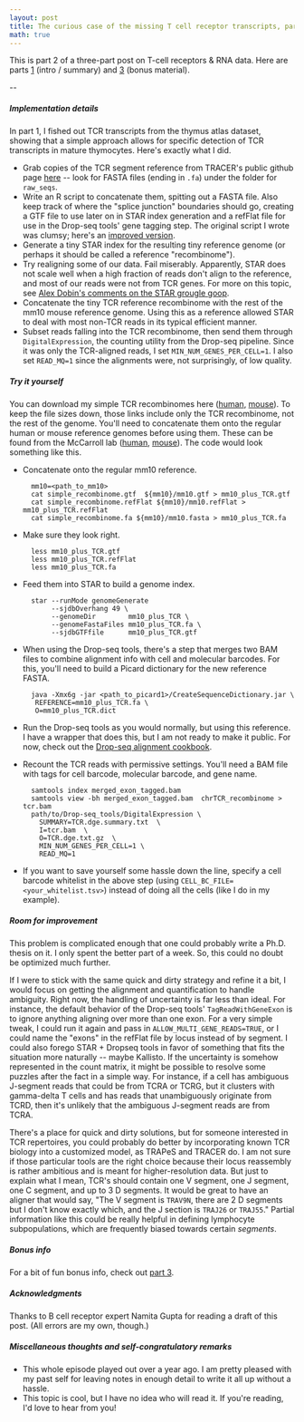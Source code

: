 ```yaml
---
layout: post
title: The curious case of the missing T cell receptor transcripts, part 2
math: true
---
```



This is part 2 of a three-part post on T-cell receptors & RNA data. Here are parts [1](https://ekernf01.github.io/TCR-part-1) (intro / summary) and [3](https://ekernf01.github.io/TCR-part-3) (bonus material).

--

##### Implementation details

In part 1, I fished out TCR transcripts from the thymus atlas dataset, showing that a simple approach allows for specific detection of TCR transcripts in mature thymocytes. Here's exactly what I did.

- Grab copies of the TCR segment reference from TRACER's public github page [here](https://github.com/Teichlab/tracer/tree/master/resources) -- look for FASTA files (ending in `.fa`) under the folder for `raw_seqs`. 
- Write an R script to concatenate them, spitting out a FASTA file. Also keep track of where the "splice junction" boundaries should go, creating a GTF file to use later on in STAR index generation and a refFlat file for use in the Drop-seq tools' gene tagging step. The original script I wrote was clumsy; here's an [improved version](/files/make_human_recombinome.R).
- Generate a tiny STAR index for the resulting tiny reference genome (or perhaps it should be called a reference "recombinome"). 
-  Try realigning some of our data. Fail miserably. Apparently, STAR does not scale well when a high fraction of reads don't align to the reference, and most of our reads were not from TCR genes. For more on this topic, see [Alex Dobin's comments on the STAR grougle goop](https://groups.google.com/forum/#!msg/rna-star/hJL_DUtliCY/G1IOpvgx3H4J).
- Concatenate the tiny TCR reference recombinome with the rest of the mm10 mouse reference genome. Using this as a reference allowed STAR to deal with most non-TCR reads in its typical efficient manner.
- Subset reads falling into the TCR recombinome, then send them through `DigitalExpression`, the counting utility from the Drop-seq pipeline. Since it was only the TCR-aligned reads, I set `MIN_NUM_GENES_PER_CELL=1`.  I also set `READ_MQ=1` since the alignments were, not surprisingly, of low quality.

##### Try it yourself

You can download my simple TCR recombinomes here ([human](/files/human.zip), [mouse](/files/human.zip)). To keep the file sizes down, those links include only the TCR recombinome, not the rest of the genome. You'll need to concatenate them onto the regular human or mouse reference genomes before using them. These can be found from the McCarroll lab ([human](http://www.ncbi.nlm.nih.gov/geo/query/acc.cgi?acc=GSM1629193), [mouse](ftp://ftp.ncbi.nlm.nih.gov/geo/series/GSE63nnn/GSE63472/suppl/GSE63472_mm10_reference_metadata.tar.gz)). The code would look something like this.

- Concatenate onto the regular mm10 reference.

        mm10=<path_to_mm10>
        cat simple_recombinome.gtf  ${mm10}/mm10.gtf > mm10_plus_TCR.gtf
        cat simple_recombinome.refFlat ${mm10}/mm10.refFlat > mm10_plus_TCR.refFlat
        cat simple_recombinome.fa ${mm10}/mm10.fasta > mm10_plus_TCR.fa
    
- Make sure they look right.

        less mm10_plus_TCR.gtf
        less mm10_plus_TCR.refFlat
        less mm10_plus_TCR.fa
   
- Feed them into STAR to build a genome index.
 
        star --runMode genomeGenerate 
             --sjdbOverhang 49 \
             --genomeDir        mm10_plus_TCR \
             --genomeFastaFiles mm10_plus_TCR.fa \
             --sjdbGTFfile      mm10_plus_TCR.gtf 
             
- When using the Drop-seq tools, there's a step that merges two BAM files to combine alignment info with cell and molecular barcodes. For this, you'll need to build a Picard dictionary for the new reference FASTA.

        java -Xmx6g -jar <path_to_picard1>/CreateSequenceDictionary.jar \
         REFERENCE=mm10_plus_TCR.fa \
         O=mm10_plus_TCR.dict
   
- Run the Drop-seq tools as you would normally, but using this reference. I have a wrapper that does this, but I am not ready to make it public. For now, check out the [Drop-seq alignment cookbook](http://mccarrolllab.org/wp-content/uploads/2016/03/Drop-seqAlignmentCookbookv1.2Jan2016.pdf).
     
- Recount the TCR reads with permissive settings. You'll need a BAM file with tags for cell barcode, molecular barcode, and gene name.

        samtools index merged_exon_tagged.bam
        samtools view -bh merged_exon_tagged.bam  chrTCR_recombinome >  tcr.bam
        path/to/Drop-seq_tools/DigitalExpression \
          SUMMARY=TCR.dge.summary.txt  \
          I=tcr.bam  \
          O=TCR.dge.txt.gz  \
          MIN_NUM_GENES_PER_CELL=1 \
          READ_MQ=1 

-  If you want to save yourself some hassle down the line, specify a cell barcode whitelist in the above step (using `CELL_BC_FILE=<your_whitelist.tsv>`) instead of doing all the cells (like I do in my example).

    
##### Room for improvement

This problem is complicated enough that one could probably write a Ph.D. thesis on it. I only spent the better part of a week. So, this could no doubt be optimized much further. 

If I were to stick with the same quick and dirty strategy and refine it a bit, I would focus on getting the alignment and quantification to handle ambiguity. Right now, the handling of uncertainty is far less than ideal. For instance, the default behavior of the Drop-seq tools' `TagReadWithGeneExon` is to ignore anything aligning over more than one exon. For a very simple tweak, I could run it again and pass in `ALLOW_MULTI_GENE_READS=TRUE`, or I could name the "exons" in the refFlat file by locus instead of by segment. I could also forego STAR + Dropseq tools in favor of something that fits the situation more naturally -- maybe Kallisto. If the uncertainty is somehow represented in the count matrix, it might be possible to resolve some puzzles after the fact in a simple way. For instance, if a cell has ambiguous J-segment reads that could be from TCRA or TCRG, but it clusters with gamma-delta T cells and has reads that unambiguously originate from TCRD, then it's unlikely that the ambiguous J-segment reads are from TCRA. 

There's a place for quick and dirty solutions, but for someone interested in TCR repertoires, you could probably do better by incorporating known TCR biology into a customized model, as TRAPeS and TRACER do. I am not sure if those particular tools are the right choice because their locus reassembly is rather ambitious and is meant for higher-resolution data. But just to explain what I mean, TCR's should contain one V segment, one J segment, one C segment, and up to 3 D segments. It would be great to have an aligner that would say, "The V segment is `TRAV9N`, there are 2 D segments but I don't know exactly which, and the J section is `TRAJ26` or `TRAJ55`." Partial information like this could be really helpful in defining lymphocyte subpopulations, which are frequently biased towards certain *segments*. 

##### Bonus info

For a bit of fun bonus info, check out [part 3](https://ekernf01.github.io/TCR-part-3).

##### Acknowledgments

Thanks to B cell receptor expert Namita Gupta for reading a draft of this post. (All errors are my own, though.)

##### Miscellaneous thoughts and self-congratulatory remarks

- This whole episode played out over a year ago. I am pretty pleased with my past self for leaving notes in enough detail to write it all up without a hassle.
- This topic is cool, but I have no idea who will read it. If you're reading, I'd love to hear from you! 